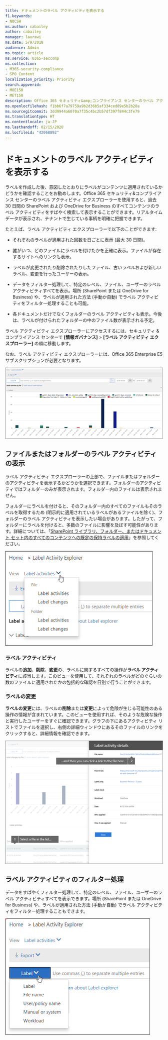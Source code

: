```yaml
---
title: ドキュメントのラベル アクティビティを表示する
f1.keywords:
- NOCSH
ms.author: cabailey
author: cabailey
manager: laurawi
ms.date: 5/9/2018
audience: Admin
ms.topic: article
ms.service: O365-seccomp
ms.collection:
- M365-security-compliance
- SPO_Content
localization_priority: Priority
search.appverid:
- MOE150
- MET150
description: Office 365 セキュリティ&amp;コンプライアンス センターのラベル アクティビティ エクスプローラーを使用すると、過去 30 日間の SharePoint および OneDrive for Business のすべてコンテンツのラベル アクティビティをすばやく検索して表示することができます。リアルタイム データが表示され、テナントで生じている事柄を明確に把握できます。
ms.openlocfilehash: f1bb6f7a79759a9b2d36b5af334ced89e5b2b28a
ms.sourcegitcommit: 3dd9944a6070a7f35c4bc2b57df397f844c3fe79
ms.translationtype: HT
ms.contentlocale: ja-JP
ms.lasthandoff: 02/15/2020
ms.locfileid: "42068892"
---
```

# <a name="view-label-activity-for-documents"></a>ドキュメントのラベル アクティビティを表示する

ラベルを作成した後、意図したとおりにラベルがコンテンツに適用されているかどうかを確認することをお勧めします。Office 365 セキュリティ&amp;コンプライアンス センターのラベル アクティビティ エクスプローラーを使用すると、過去 30 日間の SharePoint および OneDrive for Business のすべてコンテンツのラベル アクティビティをすばやく検索して表示することができます。リアルタイム データが表示され、テナントで生じている事柄を明確に把握できます。
  
たとえば、ラベル アクティビティ エクスプローラーで以下のことができます:
  
- それぞれのラベルが適用された回数を日ごとに表示 (最大 30 日間)。
    
- 誰がいつ、どのファイルにラベルを付けたかを正確に表示。ファイルが存在するサイトへのリンクも表示。
    
- ラベルが変更されたり削除されたりしたファイル、古いラベルおよび新しいラベル、変更を行ったユーザーの表示。
    
- データをフィルター処理して、特定のレベル、ファイル、ユーザーのラベル アクティビティすべてを表示。場所 (SharePoint または OneDrive for Business) や、ラベルが適用された方法 (手動か自動) でラベル アクティビティをフィルター処理することも可能。
    
- 各ドキュメントだけでなくフォルダーのラベル アクティビティも表示。今後は、ラベルが付けられたフォルダーの中のファイル数が表示される予定。
    
ラベル アクティビティ エクスプローラーにアクセスするには、セキュリティ &amp; コンプライアンス センターで **[情報ガバナンス]** > **[ラベル アクティビティ エクスプローラー]** の順に移動します。
  
なお、ラベル アクティビティ エクスプローラーには、Office 365 Enterprise E5 サブスクリプションが必要となります。
  
![ラベル アクティビティ エクスプローラー](../media/671ca0cd-1457-40b4-9917-b663360afd95.png)
  
## <a name="view-label-activities-for-files-or-folders"></a>ファイルまたはフォルダーのラベル アクティビティの表示

ラベル アクティビティ エクスプローラーの上部で、ファイルまたはフォルダーのアクティビティを表示するかどうかを選択できます。フォルダーのアクティビティではフォルダーのみが表示されます。フォルダー内のファイルは表示されません。
  
フォルダーにラベルを付けると、そのフォルダー内のすべてのファイルもそのラベルを取得するため (明示的に適用されているラベルがあるファイルを除く)、フォルダーのラベル アクティビティを表示したい場合があります。したがって、フォルダーにラベルを付けると、多数のファイルに影響を及ぼす可能性があります。詳細については、「[SharePoint ライブラリ、フォルダー、またはドキュメント セット内のすべてのコンテンツへの既定の保持ラベルの適用](labels.md#applying-a-default-retention-label-to-all-content-in-a-sharepoint-library-folder-or-document-set)」を参照してください。
  
![ファイルとフォルダーのラベル アクティビティを表示するドロップダウン メニュー](../media/11030584-f52d-49eb-86f3-7ead16a3b704.png)
  
### <a name="label-activities"></a>ラベル アクティビティ

 ラベルの**追加**、**削除**、**変更**の、ラベルに関するすべての操作が**ラベル アクティビティ**に該当します。このビューを使用して、それぞれのラベルがどのぐらいの数のファイルに適用されたかの包括的な確認を日別で行うことができます。 
  
### <a name="label-changes"></a>ラベルの変更

 **ラベルの変更**には、ラベルの**削除**または**変更**によって危険が生じる可能性のある操作の情報が含まれています。このビューを使用すれば、そのような危険な操作と実行したユーザーをすぐに確認できます。グラフの下にあるアクティビティ リストでファイルを選択し、右側の詳細ウィンドウにあるそのファイルのリンクをクリックすると、詳細情報を確認できます。 
  
![ラベル アクティビティの詳細ウィンドウ](../media/eb580fd4-b5be-4fda-9ba5-c1256777310d.png)
  
## <a name="filter-label-activity"></a>ラベル アクティビティのフィルター処理

データをすばやくフィルター処理して、特定のレベル、ファイル、ユーザーのラベル アクティビティすべてを表示できます。場所 (SharePoint または OneDrive for Business) や、ラベルが適用された方法 (手動か自動) でラベル アクティビティをフィルター処理することもできます。
  
![ラベル アクティビティのフィルター](../media/9de92985-120f-48b4-96a7-ef7ec8a71ff0.png)
  

